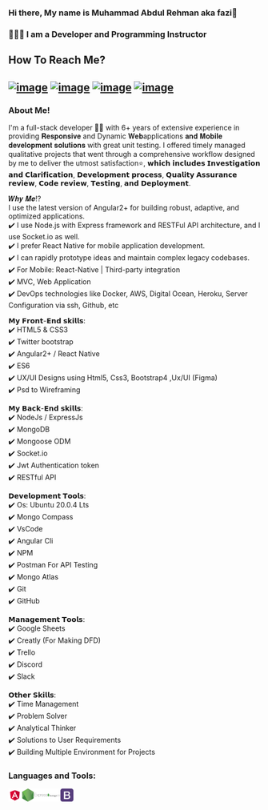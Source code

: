 ### Hi there, My name is Muhammad Abdul Rehman aka fazi👋 
### 🧑🏼‍🏭 I am a Developer and Programming Instructor
## How To Reach Me?
[![image](https://img.shields.io/badge/website-000000?style=for-the-badge&logo=About.me&logoColor=white)](https://abdulrehman.info/)
[![image](https://img.shields.io/badge/LinkedIn-0077B5?style=for-the-badge&logo=linkedin&logoColor=white)](https://www.linkedin.com/in/abdul-rehman-304882148/)
[![image](https://img.shields.io/badge/WhatsApp-25D366?style=for-the-badge&logo=whatsapp&logoColor=white)](https://wa.me/%2B923234101934)
[![image](https://img.shields.io/badge/Instagram-E4405F?style=for-the-badge&logo=instagram&logoColor=white)](https://www.instagram.com/fazi1live/)
---

### About Me!
I'm a full-stack developer 👨‍💻 with 6+ years of extensive experience in providing 𝐑𝐞𝐬𝐩𝐨𝐧𝐬𝐢𝐯𝐞 and Dynamic 𝐖𝐞𝐛applications 𝐚𝐧𝐝 𝐌𝐨𝐛𝐢𝐥𝐞 𝐝𝐞𝐯𝐞𝐥𝐨𝐩𝐦𝐞𝐧𝐭 𝐬𝐨𝐥𝐮𝐭𝐢𝐨𝐧𝐬 with great unit testing. I offered timely managed qualitative projects that went through a comprehensive workflow designed by me to deliver the utmost satisfaction⭐, 𝘄𝗵𝗶𝗰𝗵 𝗶𝗻𝗰𝗹𝘂𝗱𝗲𝘀 𝗜𝗻𝘃𝗲𝘀𝘁𝗶𝗴𝗮𝘁𝗶𝗼𝗻 𝗮𝗻𝗱 𝗖𝗹𝗮𝗿𝗶𝗳𝗶𝗰𝗮𝘁𝗶𝗼𝗻, 𝗗𝗲𝘃𝗲𝗹𝗼𝗽𝗺𝗲𝗻𝘁 𝗽𝗿𝗼𝗰𝗲𝘀𝘀, 𝗤𝘂𝗮𝗹𝗶𝘁𝘆 𝗔𝘀𝘀𝘂𝗿𝗮𝗻𝗰𝗲 𝗿𝗲𝘃𝗶𝗲𝘄, 𝗖𝗼𝗱𝗲 𝗿𝗲𝘃𝗶𝗲𝘄, 𝗧𝗲𝘀𝘁𝗶𝗻𝗴, 𝗮𝗻𝗱 𝗗𝗲𝗽𝗹𝗼𝘆𝗺𝗲𝗻𝘁.

𝑾𝒉𝒚 𝑴𝒆⁉️
<br>
 I use the latest version of Angular2+ for building robust, adaptive, and optimized applications.<br>
:heavy_check_mark: I use Node.js with Express framework and RESTFul API architecture, and I use Socket.io as well. <br>
:heavy_check_mark: I prefer React Native for mobile application development.<br>
:heavy_check_mark: I can rapidly prototype ideas and maintain complex legacy codebases.<br>
:heavy_check_mark: For Mobile: React-Native | Third-party integration<br>
:heavy_check_mark: MVC, Web Application<br>
:heavy_check_mark: DevOps technologies like Docker, AWS, Digital Ocean, Heroku, Server Configuration via ssh, Github, 
 etc<br>


𝗠𝘆 𝗙𝗿𝗼𝗻𝘁-𝗘𝗻𝗱 𝘀𝗸𝗶𝗹𝗹𝘀:<br>
:heavy_check_mark: HTML5 & CSS3<br>
:heavy_check_mark: Twitter bootstrap<br>
:heavy_check_mark: Angular2+ / React Native<br>
:heavy_check_mark: ES6<br>
:heavy_check_mark: UX/UI Designs using Html5, Css3, Bootstrap4 ,Ux/UI (Figma)<br>
:heavy_check_mark: Psd to Wireframing <br>



𝗠𝘆 𝗕𝗮𝗰𝗸-𝗘𝗻𝗱 𝘀𝗸𝗶𝗹𝗹𝘀:<br>
:heavy_check_mark: NodeJs / ExpressJs<br>
:heavy_check_mark: MongoDB <br>
:heavy_check_mark: Mongoose ODM<br>
:heavy_check_mark: Socket.io<br>
:heavy_check_mark: Jwt Authentication token<br>
:heavy_check_mark: RESTful API<br>

𝗗𝗲𝘃𝗲𝗹𝗼𝗽𝗺𝗲𝗻𝘁 𝗧𝗼𝗼𝗹𝘀:<br>
:heavy_check_mark: Os: Ubuntu 20.0.4 Lts<br>
:heavy_check_mark: Mongo Compass<br>
:heavy_check_mark: VsCode<br>
:heavy_check_mark: Angular Cli<br>
:heavy_check_mark: NPM<br>
:heavy_check_mark: Postman For API Testing<br>
:heavy_check_mark: Mongo Atlas<br>
:heavy_check_mark: Git <br>
:heavy_check_mark: GitHub<br>

𝗠𝗮𝗻𝗮𝗴𝗲𝗺𝗲𝗻𝘁 𝗧𝗼𝗼𝗹𝘀:<br>
:heavy_check_mark: Google Sheets<br>
:heavy_check_mark: Creatly (For Making DFD)<br>
:heavy_check_mark: Trello<br>
:heavy_check_mark: Discord<br>
:heavy_check_mark: Slack<br>

𝗢𝘁𝗵𝗲𝗿 𝗦𝗸𝗶𝗹𝗹𝘀:<br>
:heavy_check_mark: Time Management<br>
:heavy_check_mark: Problem Solver<br>
:heavy_check_mark: Analytical Thinker<br>
:heavy_check_mark: Solutions to User Requirements<br>
:heavy_check_mark: Building Multiple Environment for Projects<br>

### Languages and Tools:

<img align="left"  width="26px" src="https://raw.githubusercontent.com/github/explore/80688e429a7d4ef2fca1e82350fe8e3517d3494d/topics/angular/angular.png" />
<img align="left"  width="26px" src="https://raw.githubusercontent.com/github/explore/80688e429a7d4ef2fca1e82350fe8e3517d3494d/topics/nodejs/nodejs.png" />
<img align="left"  width="26px" src="https://raw.githubusercontent.com/github/explore/80688e429a7d4ef2fca1e82350fe8e3517d3494d/topics/express/express.png" />
<img align="left"  width="26px" src="https://raw.githubusercontent.com/github/explore/80688e429a7d4ef2fca1e82350fe8e3517d3494d/topics/mongodb/mongodb.png" />
<img align="left"  width="26px" src="https://raw.githubusercontent.com/github/explore/80688e429a7d4ef2fca1e82350fe8e3517d3494d/topics/bootstrap/bootstrap.png" />
